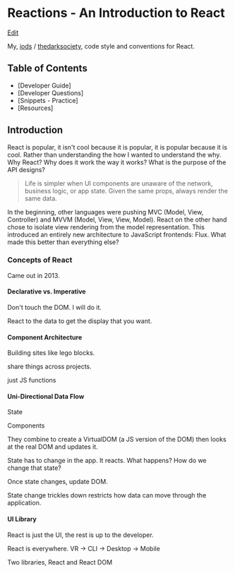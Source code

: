 Reactions - An Introduction to React
====================================

[Edit](https://github.com/iods/js-reactions)

My, [iods](https://github.com/iods) / [thedarksociety](https://github.com/thedarksociety), code style and conventions for React.


Table of Contents
-----------------

- [Developer Guide]
- [Developer Questions]
- [Snippets - Practice]
- [Resources]


Introduction
------------

React is popular, it isn't cool because it is popular, it is popular because it is cool. Rather than understanding the how I 
wanted to understand the why. Why React? Why does it work the way it works? What is the purpose of the API designs?

> Life is simpler when UI components are unaware of the 
> network, business logic, or app state. Given the same 
> props, always render the same data.

In the beginning, other languages were pushing MVC (Model, View, Controller) and MVVM (Model, View, View, Model). React
on the other hand chose to isolate view rendering from the model representation. This introduced an entirely new architecture
to JavaScript frontends: Flux. What made this better than everything else?

### Concepts of React

Came out in 2013.

#### Declarative vs. Imperative

Don't touch the DOM. I will do it.

React to the data to get the display that you want.

#### Component Architecture

Building sites like lego blocks.

share things across projects.

just JS functions

#### Uni-Directional Data Flow

State 

Components

They combine to create a VirtualDOM (a JS version of the DOM) then looks at the real DOM and updates it.

State has to change in the app. It reacts. What happens? How do we change that state?

Once state changes, update DOM.

State change trickles down restricts how data can move through the application. 

#### UI Library

React is just the UI, the rest is up to the developer.

React is everywhere. VR -> CLI -> Desktop -> Mobile

Two libraries, React and React DOM

